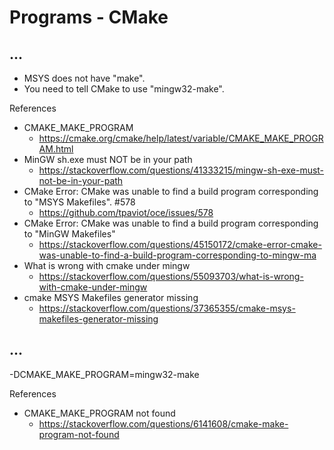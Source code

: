 # Programs - CMake

## ...

- MSYS does not have "make".
- You need to tell CMake to use "mingw32-make".

References

- CMAKE_MAKE_PROGRAM
  - https://cmake.org/cmake/help/latest/variable/CMAKE_MAKE_PROGRAM.html
- MinGW sh.exe must NOT be in your path
  - https://stackoverflow.com/questions/41333215/mingw-sh-exe-must-not-be-in-your-path
- CMake Error: CMake was unable to find a build program corresponding to "MSYS Makefiles". #578
  - https://github.com/tpaviot/oce/issues/578
- CMake Error: CMake was unable to find a build program corresponding to "MinGW Makefiles"
  - https://stackoverflow.com/questions/45150172/cmake-error-cmake-was-unable-to-find-a-build-program-corresponding-to-mingw-ma
- What is wrong with cmake under mingw
  - https://stackoverflow.com/questions/55093703/what-is-wrong-with-cmake-under-mingw 
- cmake MSYS Makefiles generator missing
  - https://stackoverflow.com/questions/37365355/cmake-msys-makefiles-generator-missing

## ...
-DCMAKE_MAKE_PROGRAM=mingw32-make

References

- CMAKE_MAKE_PROGRAM not found
  - https://stackoverflow.com/questions/6141608/cmake-make-program-not-found
